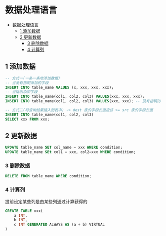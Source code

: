 # 数据处理语言

- [数据处理语言](#数据处理语言)
  - [1 添加数据](#1-添加数据)
  - [2 更新数据](#2-更新数据)
    - [3 删除数据](#3-删除数据)
    - [4 计算列](#4-计算列)
  
## 1 添加数据

```sql
-- 方式一(一条一条地添加数据)
-- 当没有指明添加的字段
INSERT INTO table_name VALUES (x, xxx, xxx, xxx);
-- 当指明添加字段
INSERT INTO table_name(col1, col2, col3) VALUES(xxx, xxx, xxx);
INSERT INTO table_name(col1, col2, col3) VALUES(xxx, xxx); -- 没有指明的字段为 null

-- 方式二(将查询结果插入到表中) -> dest 表的字段长度应该 >= src 表的字段长度
INSERT INTO table_name(col1, col2, col3) 
SELECT xxx FROM xxx;
```

## 2 更新数据

```sql
UPDATE table_name SET col_name = xxx WHERE condition;
UPDATE table_name SEt col1 = xxx, col2=xxx WHERE condition;
```

### 3 删除数据

```sql
DELETE FROM table_name WHERE condition;
```

### 4 计算列
提前设定某些列是由某些列通过计算获得的

```sql
CREATE TABLE xxx(
    a INT,
    b INT,
    c INT GENERATED ALWAYS AS (a + b) VIRTUAL
)

